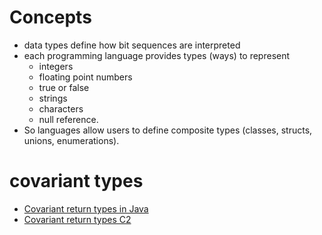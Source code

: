 # Concepts
- data types define how bit sequences are interpreted
- each programming language provides types (ways) to represent
  + integers
  + floating point numbers
  + true or false
  + strings
  + characters
  + null reference. 
- So languages allow users to define composite types (classes, structs, unions, enumerations).

# covariant types
- [Covariant return types in Java](https://blogs.oracle.com/sundararajan/entry/covariant_return_types_in_java)
- [Covariant return types C2](http://c2.com/cgi/wiki?CovariantReturnTypes)
